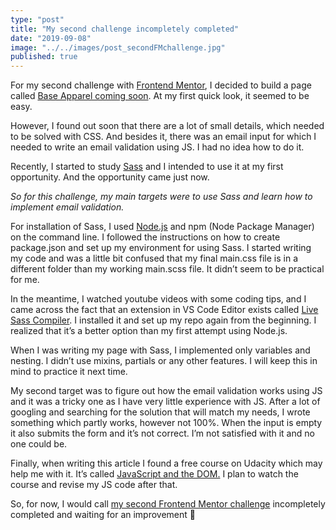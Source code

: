 ```yaml
---
type: "post"
title: "My second challenge incompletely completed"
date: "2019-09-08"
image: "../../images/post_secondFMchallenge.jpg"
published: true
---
```


For my second challenge with [Frontend Mentor](https://beta.frontendmentor.io/), I decided to build a page called [Base Apparel coming soon](https://beta.frontendmentor.io/challenges/base-apparel-coming-soon-page-5d46b47f8db8a7063f9331a0). At my first quick look, it seemed to be easy.

However, I found out soon that there are a lot of small details, which needed to be solved with CSS. And besides it, there was an email input for which I needed to write an email validation using JS. I had no idea how to do it.

Recently, I started to study [Sass](https://sass-lang.com/) and I intended to use it at my first opportunity. And the opportunity came just now.

*So for this challenge, my main targets were to use Sass and learn how to implement email validation.*

For installation of Sass, I used [Node.js](https://nodejs.org/en/) and npm (Node Package Manager) on the command line. I followed the instructions on how to create package.json and set up my environment for using Sass. I started writing my code and was a little bit confused that my final main.css file is in a different folder than my working main.scss file. It didn’t seem to be practical for me.

In the meantime, I watched youtube videos with some coding tips, and I came across the fact that an extension in VS Code Editor exists called [Live Sass Compiler](https://marketplace.visualstudio.com/items?itemName=ritwickdey.live-sass). I installed it and set up my repo again from the beginning. I realized that it’s a better option than my first attempt using Node.js.

When I was writing my page with Sass, I implemented only variables and nesting. I didn’t use mixins, partials or any other features. I will keep this in mind to practice it next time.

My second target was to figure out how the email validation works using JS and it was a tricky one as I have very little experience with JS. After a lot of googling and searching for the solution that will match my needs, I wrote something which partly works, however not 100%. When the input is empty it also submits the form and it’s not correct. I’m not satisfied with it and no one could be.

Finally, when writing this article I found a free course on Udacity which may help me with it. It’s called [JavaScript and the DOM.](https://www.udacity.com/course/javascript-and-the-dom--ud117) I plan to watch the course and revise my JS code after that.

So, for now, I would call [my second Frontend Mentor challenge](https://github.com/mstanka/base-apparel) incompletely completed and waiting for an improvement 🙂
